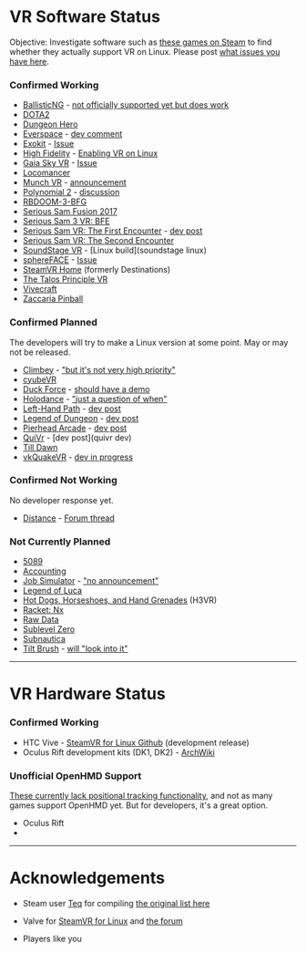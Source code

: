 # VR Software Status

Objective: Investigate software such as [these games on Steam][Steam store link]
to find whether they actually support VR on Linux. Please post
[what issues you have here](https://gitlab.com/yaomtc/VR-on-Linux/issues).

### Confirmed Working

* [BallisticNG][ballisticng] -
  [not officially supported yet but does work][ballisticng thread]
* [DOTA2](https://store.steampowered.com/app/570/)
* [Dungeon Hero](https://store.steampowered.com/app/366810)
* [Everspace][everspace] - [dev comment][everspace dev]
* [Exokit][exokit] - [Issue][exokit issue]
* [High Fidelity][high fidelity] - [Enabling VR on Linux][hifi linux]
* [Gaia Sky VR][gaia sky vr] - [Issue][gaia sky issue]
* [Locomancer](https://store.steampowered.com/app/490250/)
* [Munch VR][munch vr] - [announcement][munch vr announce]
* [Polynomial 2][polynomial 2] - [discussion][polynomial 2 thread]
* [RBDOOM-3-BFG](https://github.com/Codes4Fun/RBDOOM-3-BFG)
* [Serious Sam Fusion 2017](http://store.steampowered.com/app/564310)
* [Serious Sam 3 VR: BFE][serious sam 3]
* [Serious Sam VR: The First Encounter][serious sam vr1] - [dev post][ssvr1post]
* [Serious Sam VR: The Second Encounter][serious sam vr2]
* [SoundStage VR][soundstage vr] - [Linux build](soundstage linux)
* [sphereFACE][sphereface] - [Issue][sphereface issue]
* [SteamVR Home][steamvr home] (formerly Destinations)
* [The Talos Principle VR](https://store.steampowered.com/app/552440/)
* [Vivecraft](http://www.vivecraft.org/)
* [Zaccaria Pinball](https://store.steampowered.com/app/444930/)

### Confirmed Planned

The developers will try to make a Linux version at some point. May or may not be
released.

* [Climbey][climbey] - ["but it's not very high priority"][climbey dev]
* [cyubeVR](https://store.steampowered.com/app/619500/)
* [Duck Force][duck force] - [should have a demo][duck force dev]
* [Holodance][holodance] - ["just a question of when"][holodance dev]
* [Left-Hand Path][left hand path] - [dev post][left hand post]
* [Legend of Dungeon][legend of dungeon] - [dev post][legend dev]
* [Pierhead Arcade][pierhead] - [dev post][pierhead dev]
* [QuiVr][quivr] - [dev post](quivr dev)
* [Till Dawn](http://isenmann.blogspot.de/2017/08/till-dawn-first-pre-alpha-version.html)
* [vkQuakeVR](https://github.com/felixrg/vkQuakeVR) - 
  [dev in progress](https://github.com/felixrg/vkQuakeVR/commit/4202aad566c63d07231aa7ff539056fc9d3d5852)

### Confirmed Not Working

No developer response yet.

* [Distance](https://store.steampowered.com/app/233610) - 
  [Forum thread](https://steamcommunity.com/app/233610/discussions/0/135512305401859168/#c2949168687313272972)

### Not Currently Planned

* [5089](http://steamcommunity.com/app/414510/discussions/0/458606877328345110/?tscn=1488516436)
* [Accounting](https://steamcommunity.com/app/518580/discussions/0/133258092241829803/)
* [Job Simulator](http://store.steampowered.com/app/448280) - 
  ["no announcement"](https://steamcommunity.com/app/448280/discussions/0/412449508293339269/#c135509823665930598)
* [Legend of Luca](http://steamcommunity.com/app/433600/discussions/0/135511027315876295/?tscn=1492031383)
* [Hot Dogs, Horseshoes, and Hand Grenades](https://www.reddit.com/r/H3VR/comments/5vj1ws/linux_support)
  (H3VR)
* [Racket: Nx](https://steamcommunity.com/app/428080/discussions/0/133258593391051295/)
* [Raw Data](https://steamcommunity.com/app/436320/discussions/0/144513248274232587/?tscn=1488917004)
* [Sublevel Zero](http://steamcommunity.com/app/327880/discussions/0/412447613577448648/?tscn=1488620416)
* [Subnautica](http://steamcommunity.com/app/264710/discussions/0/490123938436996887/)
* [Tilt Brush](http://store.steampowered.com/app/327140/) - 
  [will "look into it"](https://www.phoronix.com/forums/forum/phoronix/latest-phoronix-articles/934616-trying-the-steamvr-beta-on-linux-feels-more-like-an-early-alpha)

----

# VR Hardware Status

### Confirmed Working

* HTC Vive - 
  [SteamVR for Linux Github](https://github.com/ValveSoftware/SteamVR-for-Linux)
  (development release)
* Oculus Rift development kits (DK1, DK2) - 
  [ArchWiki](https://wiki.archlinux.org/index.php/Oculus_Rift)

### Unofficial OpenHMD Support

[These currently lack positional tracking functionality][openhmd], and not as many games 
support OpenHMD yet. But for developers, it's a great option.

* Oculus Rift
* 

----
 
# Acknowledgements
 
* Steam user [Teq](https://steamcommunity.com/id/toq) for compiling 
  [the original list here](https://steamcommunity.com/app/250820/discussions/5/133257959064016658/)
* Valve for [SteamVR for Linux](https://github.com/ValveSoftware/SteamVR-for-Linux) 
  and [the forum](https://steamcommunity.com/app/250820/discussions/5/)
* Players like you

  [steam store link]: https://store.steampowered.com/search?vrsupport=401%2C402&os=linux
  [ballisticng]: https://store.steampowered.com/app/473770/
  [ballisticng thread]: https://steamcommunity.com/app/473770/discussions/9/3288067088117151530/
  [everspace]: https://store.steampowered.com/app/396750/EVERSPACE/
  [everspace dev]: https://steamcommunity.com/app/396750/discussions/0/1290691308569316537/?ctp=7#c3223871682611119274
  [exokit]: https://github.com/webmixedreality/exokit
  [exokit issue]: https://gitlab.com/yaomtc/VR-on-Linux/issues/3
  [high fidelity]: https://store.steampowered.com/app/390540/
  [hifi linux]: https://github.com/ChristophHaag/hifi
  [gaia sky vr]: https://gitlab.com/langurmonkey/gaiasky/tree/vr#readme
  [gaia sky issue]: https://gitlab.com/yaomtc/VR-on-Linux/issues/4
  [munch vr]: https://store.steampowered.com/app/549000/
  [munch vr announce]: https://steamcommunity.com/games/549000/announcements/detail/254855783331915882
  [polynomial 2]: https://store.steampowered.com/app/379420/
  [polynomial 2 thread]: https://steamcommunity.com/app/379420/discussions/0/135512305401923487/?tscn=1501357291#c1471966894875192367
  [serious sam 3]: https://store.steampowered.com/app/567670/Serious_Sam_3_VR_BFE/
  [serious sam vr1]: https://store.steampowered.com/app/552450/
  [ssvr1post]: https://steamcommunity.com/games/552450/announcements/detail/508182627702316801
  [serious sam vr2]: https://store.steampowered.com/app/552460/
  [soundstage vr]: https://github.com/ChristophHaag/soundstagevr
  [soundstage linux]: https://haagch.frickel.club/files/soundstage-fixed-2017.3.0p2.tar.xz
  [sphereface]: https://store.steampowered.com/app/485680/sphereFACE/
  [sphereface issue]: https://gitlab.com/yaomtc/VR-on-Linux/issues/2
  [steamvr home]: https://steamcommunity.com/games/250820/announcements/detail/1256913672017157095
  [climbey]: http://store.steampowered.com/app/520010
  [climbey dev]: https://steamcommunity.com/app/520010/discussions/0/133257959063050510/
  [duck force]: http://store.steampowered.com/app/511690
  [duck force dev]: http://steamcommunity.com/app/511690/discussions/0/343785574533821511/?tscn=1488389901#c133258593383841944
  [holodance]: http://store.steampowered.com/app/422860/
  [holodance dev]: https://www.reddit.com/r/Vive/comments/5wb2u3/now_the_steamvr_is_in_beta_for_linux_will_game/de92pg7/
  [left hand path]: http://store.steampowered.com/app/488760/
  [left hand post]: https://reddit.com/r/Vive/comments/7c1kmi/l/dpmwb4o/?context=3
  [legend of dungeon]: http://store.steampowered.com/app/238280
  [legend dev]: https://steamcommunity.com/app/238280/discussions/0/135509823662970415/
  [pierhead]: http://store.steampowered.com/app/435490
  [pierhead dev]: http://steamcommunity.com/app/435490/discussions/0/133258593403413970/?tscn=1489091768
  [quivr]: http://store.steampowered.com/app/489380
  [quivr dev]: https://steamcommunity.com/app/489380/discussions/0/133258092240841267/?tscn=1487964739#c133258092241433588
  [openhmd]: http://www.openhmd.net/index.php/devices/